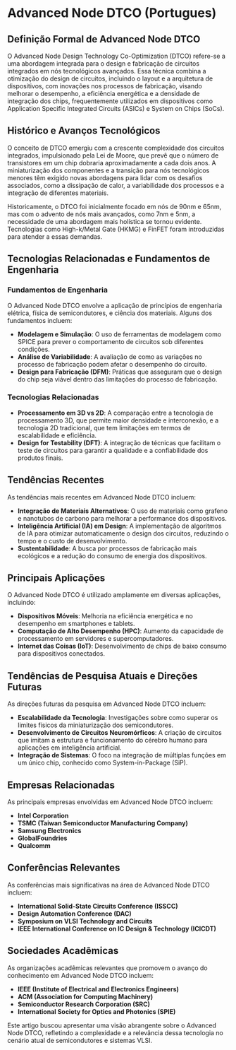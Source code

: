 # Advanced Node DTCO (Portugues)

## Definição Formal de Advanced Node DTCO

O Advanced Node Design Technology Co-Optimization (DTCO) refere-se a uma abordagem integrada para o design e fabricação de circuitos integrados em nós tecnológicos avançados. Essa técnica combina a otimização do design de circuitos, incluindo o layout e a arquitetura de dispositivos, com inovações nos processos de fabricação, visando melhorar o desempenho, a eficiência energética e a densidade de integração dos chips, frequentemente utilizados em dispositivos como Application Specific Integrated Circuits (ASICs) e System on Chips (SoCs).

## Histórico e Avanços Tecnológicos

O conceito de DTCO emergiu com a crescente complexidade dos circuitos integrados, impulsionado pela Lei de Moore, que prevê que o número de transistores em um chip dobraria aproximadamente a cada dois anos. A miniaturização dos componentes e a transição para nós tecnológicos menores têm exigido novas abordagens para lidar com os desafios associados, como a dissipação de calor, a variabilidade dos processos e a integração de diferentes materiais.

Historicamente, o DTCO foi inicialmente focado em nós de 90nm e 65nm, mas com o advento de nós mais avançados, como 7nm e 5nm, a necessidade de uma abordagem mais holística se tornou evidente. Tecnologias como High-k/Metal Gate (HKMG) e FinFET foram introduzidas para atender a essas demandas.

## Tecnologias Relacionadas e Fundamentos de Engenharia

### Fundamentos de Engenharia

O Advanced Node DTCO envolve a aplicação de princípios de engenharia elétrica, física de semicondutores, e ciência dos materiais. Alguns dos fundamentos incluem:

- **Modelagem e Simulação**: O uso de ferramentas de modelagem como SPICE para prever o comportamento de circuitos sob diferentes condições.
- **Análise de Variabilidade**: A avaliação de como as variações no processo de fabricação podem afetar o desempenho do circuito.
- **Design para Fabricação (DFM)**: Práticas que asseguram que o design do chip seja viável dentro das limitações do processo de fabricação.

### Tecnologias Relacionadas

- **Processamento em 3D vs 2D**: A comparação entre a tecnologia de processamento 3D, que permite maior densidade e interconexão, e a tecnologia 2D tradicional, que tem limitações em termos de escalabilidade e eficiência.
- **Design for Testability (DFT)**: A integração de técnicas que facilitam o teste de circuitos para garantir a qualidade e a confiabilidade dos produtos finais.

## Tendências Recentes

As tendências mais recentes em Advanced Node DTCO incluem:

- **Integração de Materiais Alternativos**: O uso de materiais como grafeno e nanotubos de carbono para melhorar a performance dos dispositivos.
- **Inteligência Artificial (IA) em Design**: A implementação de algoritmos de IA para otimizar automaticamente o design dos circuitos, reduzindo o tempo e o custo de desenvolvimento.
- **Sustentabilidade**: A busca por processos de fabricação mais ecológicos e a redução do consumo de energia dos dispositivos.

## Principais Aplicações

O Advanced Node DTCO é utilizado amplamente em diversas aplicações, incluindo:

- **Dispositivos Móveis**: Melhoria na eficiência energética e no desempenho em smartphones e tablets.
- **Computação de Alto Desempenho (HPC)**: Aumento da capacidade de processamento em servidores e supercomputadores.
- **Internet das Coisas (IoT)**: Desenvolvimento de chips de baixo consumo para dispositivos conectados.

## Tendências de Pesquisa Atuais e Direções Futuras

As direções futuras da pesquisa em Advanced Node DTCO incluem:

- **Escalabilidade da Tecnologia**: Investigações sobre como superar os limites físicos da miniaturização dos semicondutores.
- **Desenvolvimento de Circuitos Neuromórficos**: A criação de circuitos que imitam a estrutura e funcionamento do cérebro humano para aplicações em inteligência artificial.
- **Integração de Sistemas**: O foco na integração de múltiplas funções em um único chip, conhecido como System-in-Package (SiP).

## Empresas Relacionadas

As principais empresas envolvidas em Advanced Node DTCO incluem:

- **Intel Corporation**
- **TSMC (Taiwan Semiconductor Manufacturing Company)**
- **Samsung Electronics**
- **GlobalFoundries**
- **Qualcomm**

## Conferências Relevantes

As conferências mais significativas na área de Advanced Node DTCO incluem:

- **International Solid-State Circuits Conference (ISSCC)**
- **Design Automation Conference (DAC)**
- **Symposium on VLSI Technology and Circuits**
- **IEEE International Conference on IC Design & Technology (ICICDT)**

## Sociedades Acadêmicas

As organizações acadêmicas relevantes que promovem o avanço do conhecimento em Advanced Node DTCO incluem:

- **IEEE (Institute of Electrical and Electronics Engineers)**
- **ACM (Association for Computing Machinery)**
- **Semiconductor Research Corporation (SRC)**
- **International Society for Optics and Photonics (SPIE)**

Este artigo buscou apresentar uma visão abrangente sobre o Advanced Node DTCO, refletindo a complexidade e a relevância dessa tecnologia no cenário atual de semicondutores e sistemas VLSI.